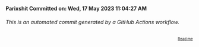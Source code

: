 **Parixshit Committed on: Wed, 17 May 2023 11:04:27 AM** <!-- 0886101c-94ef-4ec1-bb24-81dee248c3d0 -->

###### This is an automated commit generated by a GitHub Actions workflow.

<div align="right"><sub><sup><a href="https://github.com/Parixshit/AutoCommit.git">Read me</a></sup></sub></div>
